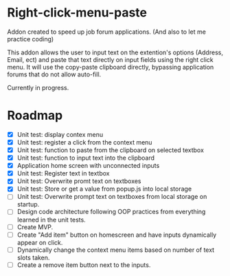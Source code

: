 # Right-click-menu-paste
Addon created to speed up job forum applications. 
(And also to let me practice coding)

This addon allows the user to input text on the extention's options (Address, Email, ect) and paste that text directly on input fields using the right click menu. It will use the copy-paste clipboard directly, bypassing application forums that do not allow auto-fill.

Currently in progress.

# Roadmap 

- [x] Unit test: display contex menu
- [X] Unit test: register a click from the context menu
- [X] Unit test: function to paste from the clipboard on selected textbox
- [X] Unit test: function to input text into the clipboard
- [X] Application home screen with unconnected inputs
- [X] Unit test: Register text in textbox
- [X] Unit test: Overwrite promt text on textboxes
- [X] Unit test: Store or get a value from popup.js into local storage
- [ ] Unit test: Overwrite prompt text on textboxes from local storage on startup. 
- [ ] Design code architecture following OOP practices from everything learned in the unit tests.
- [ ] Create MVP.
- [ ] Create "Add item" button on homescreen and have inputs dynamically appear on click.
- [ ] Dynamically change the context menu items based on number of text slots taken.
- [ ] Create a remove item button next to the inputs. 
